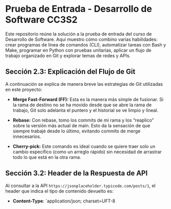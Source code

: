 # Prueba de Entrada - Desarrollo de Software CC3S2

Este repositorio reúne la solución a la prueba de entrada del curso de Desarrollo de Software. Aquí muestro cómo combino varias habilidades: crear programas de línea de comandos (CLI), automatizar tareas con Bash y Make, programar en Python con pruebas unitarias, aplicar un flujo de trabajo organizado en Git y explorar temas de redes y APIs.

## Sección 2.3: Explicación del Flujo de Git

A continuación se explica de manera breve las estrategias de Git utilizadas en este proyecto:

*   **Merge Fast-Forward (FF):** Esta es la manera más simple de fusionar. Si la rama de destino no se ha movido desde que se abre la rama de trabajo, Git solo adelanta el puntero y el historial se ve limpio y lineal.

*   **Rebase:** Con rebase, tomo los commits de mi rama y los “reaplico” sobre la versión más actual de main. Esto da la sensación de que siempre trabajé desde lo último, evitando commits de merge innecesarios.

*   **Cherry-pick:** Este comando es ideal cuando se quiere traer solo un cambio específico (como un arreglo rápido) sin necesidad de arrastrar todo lo que está en la otra rama.

## Sección 3.2: Header de la Respuesta de API

Al consultar a la API `https://jsonplaceholder.typicode.com/posts/1`, el header que indica el tipo de contenido devuelto es:

*   **Content-Type**: `application/json; charset=UFT-8
